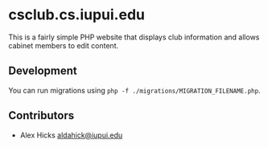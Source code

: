# csclub.cs.iupui.edu
This is a fairly simple PHP website that displays club information and allows
cabinet members to edit content.

## Development

You can run migrations using `php -f ./migrations/MIGRATION_FILENAME.php`.

## Contributors
- Alex Hicks <aldahick@iupui.edu>
